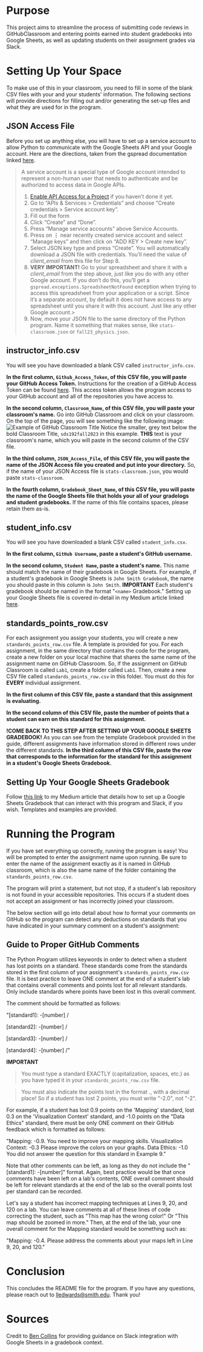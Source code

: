 # Purpose
This project aims to streamline the process of submitting code reviews in GitHubClassroom and entering points earned into student gradebooks into Google Sheets, as well as updating students on their assignment grades via Slack. 

# Setting Up Your Space
To make use of this in your classroom, you need to fill in some of the blank CSV files with your and your students' information. The following sections will provide directions for filling out and/or generating the set-up files and what they are used for in the program.

## JSON Access File
Before you set up anything else, you will have to set up a service account to allow Python to communicate with the Google Sheets API and your Google account. Here are the directions, taken from the gspread documentation linked [here](https://docs.gspread.org/en/v5.1.0/oauth2.html#enable-api-access-for-a-project). 

> A service account is a special type of Google account intended to represent a non-human user that needs to authenticate and be authorized to access data in Google APIs. 
> 1.  [Enable API Access for a Project](https://docs.gspread.org/en/v5.1.0/oauth2.html#enable-api-access)  if you haven’t done it yet.
> 2. Go to “APIs & Services > Credentials” and choose “Create credentials > Service account key”.
> 3. Fill out the form
> 4. Click “Create” and “Done”.
> 5. Press “Manage service accounts” above Service Accounts.
> 6.  Press on  **⋮**  near recently created service account and select “Manage keys” and then click on “ADD KEY > Create new key”.
> 7.  Select JSON key type and press “Create”. You will automatically download a JSON file with credentials. You’ll need the value of _client_email_ from this file for Step 8.
> 8. **VERY IMPORTANT!** Go to your spreadsheet and share it with a  _client_email_  from the step above, just like you do with any other Google account. If you don’t do this, you’ll get a  `gspread.exceptions.SpreadsheetNotFound`  exception when trying to access this spreadsheet from your application or a script. Since it’s a separate account, by default it does not have access to any spreadsheet until you share it with this account. Just like any other Google account.>
> 9. Now, move your JSON file to the same directory of the Python program. Name it something that makes sense, like `stats-classroom.json` or `fall23_physics.json`. 

## instructor_info.csv
You will see you have downloaded a blank CSV called `instructor_info.csv`. 

**In the first column, `Github_Access_Token`, of this CSV file, you will paste your GitHub Access Token.** Instructions for the creation of a GitHub Access Token can be found [here](https://docs.github.com/en/authentication/keeping-your-account-and-data-secure/managing-your-personal-access-tokens). This access token allows the program access to your GitHub account and all of the repositories you have access to. 

**In the second column, `Classroom_Name`, of this CSV file, you will paste your classroom's name.** Go into GitHub Classroom and click on your classroom. On the top of the page, you will see something like the following image:
![Example of GitHub Classroom Title](https://imgur.com/a/0UAkNTa)
Notice the smaller, grey text below the bold Classroom Title, `sds192fall2023` in this example. **THIS** text is your classroom's name, which you will paste in the second column of the CSV file. 

**In the third column, `JSON_Access_File`, of this CSV file, you will paste the name of the JSON Access file you created and put into your directory.** So, if the name of your JSON Access file is `stats-classroom.json`, you would paste `stats-classroom`. 

**In the fourth column, `Gradebook_Sheet_Name`, of this CSV file, you will paste the name of the Google Sheets file that holds your all of your gradelogs and student gradebooks.** If the name of this file contains spaces, please retain them as-is.

## student_info.csv
You will see you have downloaded a blank CSV called `student_info.csv`. 

**In the first column, `GitHub Username`, paste a student's GitHub username.**

**In the second column, `Student Name`, paste a student's name.** This name should match the name of their gradebook in Google Sheets. For example, if a student's gradebook in Google Sheets is `John Smith Gradebook`, the name you should paste in this column is `John Smith`. **IMPORTANT** Each student's gradebook should be named in the format "`<name>` Gradebook." Setting up your Google Sheets file is covered in-detail in my Medium article linked [here](https://medium.com/@lledwards/google-sheets-gradebook-guide-integrating-github-google-sheets-and-slack-cf70b109f3db). 

## standards_points_row.csv
For each assignment you assign your students, you will create a new `standards_points_row.csv` file. A template is provided for you. For each assignment, in the same directory that contains the code for the program, create a new folder on your local machine that shares the same name of the assignment name on GitHub Classroom. So, if the assignment on GitHub Classroom is called `Lab1`, create a folder called `Lab1`.  Then, create a new CSV file called `standards_points_row.csv` in this folder. You must do this for **EVERY** individual assignment. 

**In the first column of this CSV file, paste a standard that this assignment is evaluating.**

**In the second column of this CSV file, paste the number of points that a student can earn on this standard for this assignment.**

**!COME BACK TO THIS STEP AFTER SETTING UP YOUR GOOGLE SHEETS GRADEBOOK!** 
As you can see from the template Gradebook provided in the guide, different assignments have information stored in different rows under the different standards. **In the third column of this CSV file, paste the row that corresponds to the information for the standard for this assignment in a student's Google Sheets Gradebook.**

## Setting Up Your Google Sheets Gradebook
Follow [this link](https://medium.com/@lledwards/google-sheets-gradebook-guide-integrating-github-google-sheets-and-slack-cf70b109f3db) to my Medium article that details how to set up a Google Sheets Gradebook that can interact with this program and Slack, if you wish. Templates and examples are provided.

# Running the Program
If you have set everything up correctly, running the program is easy! You will be prompted to enter the assignment name upon running. Be sure to enter the name of the assignment exactly as it is named in GitHub classroom, which is also the same name of the folder containing the `standards_points_row.csv`. 

The program will print a statement, but not stop, if a student's lab repository is not found in your accessible repositories. This occurs if a student does not accept an assignment or has incorrectly joined your classroom. 

The below section will go into detail about how to format your comments on GitHub so the program can detect any deductions on standards that you have indicated in your summary comment on a student's assignment:

## Guide to Proper GitHub Comments

The Python Program utilizes keywords in order to detect when a student has lost points on a standard. These standards come from the standards stored in the first column of your assignment's `standards_points_row.csv` file. It is best practice to leave ONE comment at the end of a student's lab that contains overall comments and points lost for all relevant standards. Only include standards where points have been lost in this overall comment. 

The comment should be formatted as follows:

"[standard1]: -[number] /<comment/>

[standard2]: -[number] /<comment/>

[standard3]: -[number] /<comment/>

[standard4]: -[number] /<comment/>"


**IMPORTANT**

> You must type a standard EXACTLY (capitalization, spaces, etc.) as you have typed it in your `standards_points_row.csv` file.

> You must also indicate the points lost in the format <number>.<number>, with a decimal place! So if a student has lost 2 points, you must write "-2.0", not "-2". 

For example, if a student has lost 0.9 points on the 'Mapping' standard, lost 0.3 on the 'Visualization Context' standard, and -1.0 points on the "Data Ethics" standard, there must be only ONE comment on their GitHub feedback which is formatted as follows:

"Mapping: -0.9. You need to improve your mapping skills.
Visualization Context: -0.3 Please improve the colors on your graphs.
Data Ethics: -1.0 You did not answer the question for this standard in Example 9."

Note that other comments can be left, as long as they do not include the "[standard1]: -[number]" format. Again, best practice would be that once comments have been left on a lab's contents, ONE overall comment should be left for relevant standards at the end of the lab so the overall points lost per standard can be recorded. 

Let's say a student has incorrect mapping techniques at Lines 9, 20, and 120 on a lab. You can leave comments at all of these lines of code correcting the student, such as "This map has the wrong color!" Or "This map should be zoomed in more." Then, at the end of the lab, your one overall comment for the Mapping standard would be something such as:

"Mapping: -0.4. Please address the comments about your maps left in Line 9, 20, and 120."

# Conclusion

This concludes the README file for the program. If you have any questions, please reach out to lledwards@smith.edu. Thank you!




 
# Sources
Credit to [Ben Collins](https://www.benlcollins.com/spreadsheets/marking-template/) for providing guidance on Slack integration with Google Sheets in a gradebook context.
